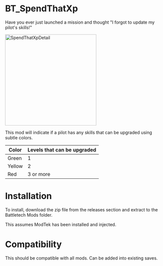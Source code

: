 # BT_SpendThatXp

Have you ever just launched a mission and thought "I forgot to update my pilot's skills!"

<img width="296" alt="SpendThatXpDetail" src="https://user-images.githubusercontent.com/54865934/168945528-5f82c099-4057-4048-a664-5f7230f510f5.png">


This mod will indicate if a pilot has any skills that can be upgraded using subtle colors.

|Color|Levels that can be upgraded|
|--|--|
Green| 1
Yellow| 2
Red | 3 or more




# Installation
To install, download the zip file from the releases section and extract to the Battletech Mods folder.

This assumes ModTek has been installed and injected.

# Compatibility
This should be compatible with all mods.
Can be added into existing saves.
